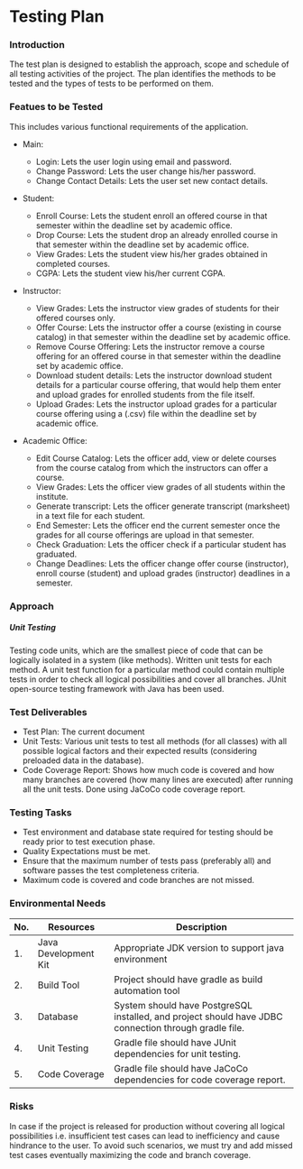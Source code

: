 # Testing Plan

### Introduction
The test plan is designed to establish the approach, scope and schedule of all testing activities of the project. The plan identifies the methods to be tested and the types of tests to be performed on them.



### Featues to be Tested
This includes various functional requirements of the application.
* Main:
    * Login: Lets the user login using email and password.
    * Change Password: Lets the user change his/her password.
    * Change Contact Details: Lets the user set new contact details.

* Student:
    * Enroll Course: Lets the student enroll an offered course in that semester within the deadline set by academic office.
    * Drop Course: Lets the student drop an already enrolled course in that semester within the deadline set by academic office.
    * View Grades: Lets the student view his/her grades obtained in completed courses.
    * CGPA: Lets the student view his/her current CGPA.

* Instructor:
    * View Grades: Lets the instructor view grades of students for their offered courses only.
    * Offer Course: Lets the instructor offer a course (existing in course catalog) in that semester within the deadline set by academic office.
    * Remove Course Offering: Lets the instructor remove a course offering for an offered course in that semester within the deadline set by academic office.
    * Download student details: Lets the instructor download student details for a particular course offering, that would help them enter and upload grades for enrolled students from the file itself.
    * Upload Grades: Lets the instructor upload grades for a particular course offering using a (.csv) file within the deadline set by academic office.

* Academic Office:
    * Edit Course Catalog: Lets the officer add, view or delete courses from the course catalog from which the instructors can offer a course.
    * View Grades: Lets the officer view grades of all students within the institute.
    * Generate transcript: Lets the officer generate transcript (marksheet) in a text file for each student.
    * End Semester: Lets the officer end the current semester once the grades for all course offerings are upload in that semester.
    * Check Graduation: Lets the officer check if a particular student has graduated.
    * Change Deadlines: Lets the officer change offer course (instructor), enroll course (student) and upload grades (instructor) deadlines in a semester.


### Approach
##### Unit Testing
Testing code units, which are the smallest piece of code that can be logically isolated in a system (like methods). Written unit tests for each method. A unit test function for a particular method could contain multiple tests in order to check all logical possibilities and cover all branches. JUnit open-source testing framework with Java has been used.


### Test Deliverables
* Test Plan: The current document
* Unit Tests: Various unit tests to test all methods (for all classes) with all possible logical factors and their expected results (considering preloaded data in the database).
* Code Coverage Report: Shows how much code is covered and how many branches are covered (how many lines are executed) after running all the unit tests. Done using JaCoCo code coverage report.


### Testing Tasks
* Test environment and database state required for testing should be ready prior to test execution phase.
* Quality Expectations must be met.
* Ensure that the maximum number of tests pass (preferably all) and software passes the test completeness criteria.
* Maximum code is covered and code branches are not missed.


### Environmental Needs
| No. | Resources            | Description                                                                                           |
|-----|----------------------|-------------------------------------------------------------------------------------------------------|
| 1.  | Java Development Kit | Appropriate JDK version to support java environment                                                   |
| 2.  | Build Tool           | Project should have gradle as build automation tool                                                   |
| 3.  | Database             | System should have PostgreSQL installed, and project should have JDBC connection through gradle file. |
| 4.  | Unit Testing         | Gradle file should have JUnit dependencies for unit testing.                                          |
| 5.  | Code Coverage        | Gradle file should have JaCoCo dependencies for code coverage report.                                 |


### Risks
In case if the project is released for production without covering all logical possibilities i.e. insufficient test cases can lead to inefficiency and cause hindrance to the user. To avoid such scenarios, we must try and add missed test cases eventually maximizing the code and branch coverage.





